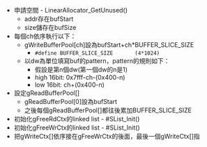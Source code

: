 - 申請空間 - LinearAllocator_GetUnused()
	- addr存在bufStart
	- size儲存在bufSize
- 每個ch依序執行以下：
	- gWriteBufferPool[ch]設為bufStart+ch*BUFFER_SLICE_SIZE
		- `#define BUFFER_SLICE_SIZE       (4*1024)`
	- 以dw為單位填寫buf的pattern，pattern的規則如下：
		- 假設是第n個dw(第一個dw的n是1)
		- high 16bit: 0x7fff-ch-(0x400-n)
		- low 16bit: ch+(0x400-n)
- 設定gReadBufferPool[]
	- gReadBufferPool[0]設為bufStart
	- 之後每個gReadBufferPool[]都往後累加BUFFER_SLICE_SIZE
- 初始化gFreeRdCtx的linked list - #SList_Init()
- 初始化gFreeWrCtx的linked list - #SList_Init()
- 把gWriteCtx[]依序接在gFreeWrCtx的後面，最後一個gWriteCtx[]指